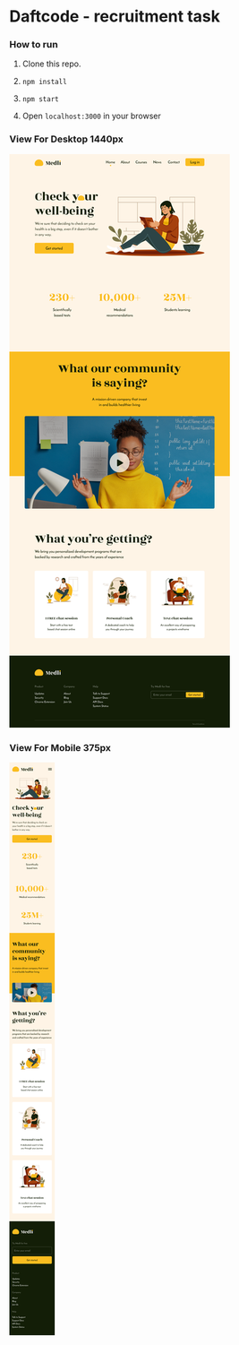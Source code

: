 # Daftcode - recruitment task

### How to run

1. Clone this repo.
2. ```
   npm install
   ```
3. ```
   npm start
   ```
4. Open `localhost:3000` in your browser

### View For Desktop 1440px

![](src/assets/layouts/Desktop.png)

### View For Mobile 375px

![](src/assets/layouts/Mobile.png)

